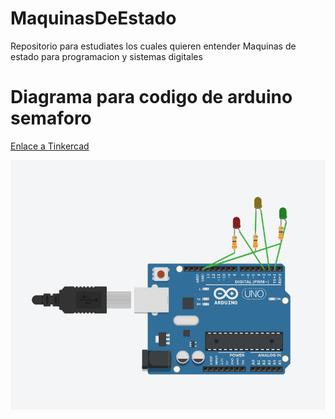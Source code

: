 # MaquinasDeEstado
Repositorio para estudiates los cuales quieren entender Maquinas de estado para programacion y sistemas digitales
# Diagrama para codigo de arduino semaforo
[Enlace a Tinkercad](https://www.tinkercad.com/things/ghfCmUCuP2b-amazing-uusam/editel?sharecode=297xDq1NtdHo7eid4SH5jWWrqUYQzgoPQfKz2U2Xxg0)

<img src="https://github.com/JFabrizzio5/MaquinasDeEstado/blob/main/Diagrama.png?raw=true"></img>

